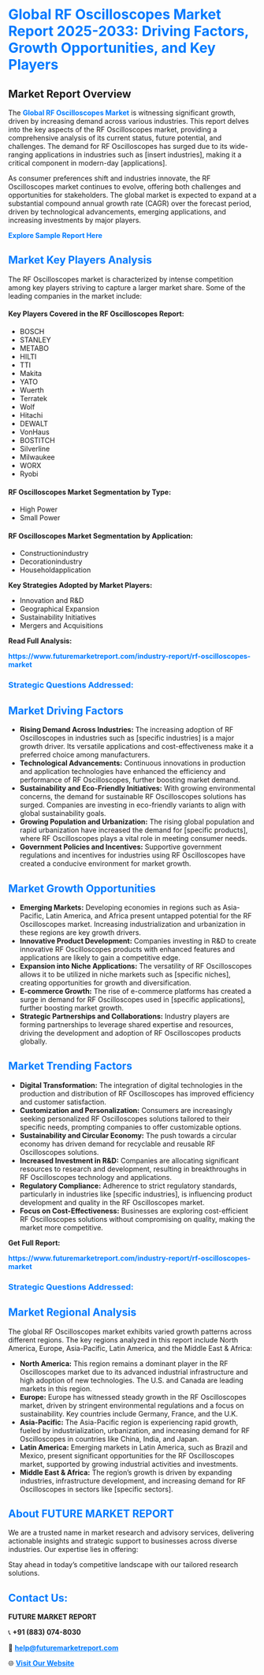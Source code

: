 <h1 style="color: #007BFF;">Global RF Oscilloscopes Market Report 2025-2033: Driving Factors, Growth Opportunities, and Key Players</h1>

<section id="overview">
<h2>Market Report Overview</h2>
<p>The <a href="https://www.futuremarketreport.com/industry-report/rf-oscilloscopes-market" style="color: #007BFF; text-decoration: none;"><strong>Global RF Oscilloscopes Market</strong></a> is witnessing significant growth, driven by increasing demand across various industries. This report delves into the key aspects of the RF Oscilloscopes market, providing a comprehensive analysis of its current status, future potential, and challenges. The demand for RF Oscilloscopes has surged due to its wide-ranging applications in industries such as [insert industries], making it a critical component in modern-day [applications].</p>
<p>As consumer preferences shift and industries innovate, the RF Oscilloscopes market continues to evolve, offering both challenges and opportunities for stakeholders. The global market is expected to expand at a substantial compound annual growth rate (CAGR) over the forecast period, driven by technological advancements, emerging applications, and increasing investments by major players.</p>
</section>

<section id="overview">
<p><a href="https://www.futuremarketreport.com/request-sample/reportId=35783" style="color: #007BFF; text-decoration: none;"><strong>Explore Sample Report Here</strong></a></p>
</section>

<section id="key-players">
<h2 style="color: #007BFF;">Market Key Players Analysis</h2>
<p>The RF Oscilloscopes market is characterized by intense competition among key players striving to capture a larger market share. Some of the leading companies in the market include:</p>
<h4>Key Players Covered in the RF Oscilloscopes Report:</h4>
<ul><li>BOSCH</li><li>STANLEY</li><li>METABO</li><li>HILTI</li><li>TTI</li><li>Makita</li><li>YATO</li><li>Wuerth</li><li>Terratek</li><li>Wolf</li><li>Hitachi</li><li>DEWALT</li><li>VonHaus</li><li>BOSTITCH</li><li>Silverline</li><li>Milwaukee</li><li>WORX</li><li>Ryobi</li></ul>
<h4>RF Oscilloscopes Market Segmentation by Type:</h4>
<ul><li>High Power</li><li>Small Power</li></ul>

<h4>RF Oscilloscopes Market Segmentation by Application:</h4>
<ul><li>Constructionindustry</li><li>Decorationindustry</li><li>Householdapplication</li></ul>
<p><strong>Key Strategies Adopted by Market Players:</strong></p>
<ul>
<li>Innovation and R&D</li>
<li>Geographical Expansion</li>
<li>Sustainability Initiatives</li>
<li>Mergers and Acquisitions</li>
</ul>
</section>

<section>
<p><strong>Read Full Analysis: </strong></p><a href="https://www.futuremarketreport.com/industry-report/rf-oscilloscopes-market" style="color: #007BFF; text-decoration: none;"><strong>https://www.futuremarketreport.com/industry-report/rf-oscilloscopes-market</strong></a>
<h3 style="color: #007BFF;">Strategic Questions Addressed:</h3>
</section>

<section id="driving-factors">
<h2 style="color: #007BFF;">Market Driving Factors</h2>
<ul>
<li><strong>Rising Demand Across Industries:</strong> The increasing adoption of RF Oscilloscopes in industries such as [specific industries] is a major growth driver. Its versatile applications and cost-effectiveness make it a preferred choice among manufacturers.</li>
<li><strong>Technological Advancements:</strong> Continuous innovations in production and application technologies have enhanced the efficiency and performance of RF Oscilloscopes, further boosting market demand.</li>
<li><strong>Sustainability and Eco-Friendly Initiatives:</strong> With growing environmental concerns, the demand for sustainable RF Oscilloscopes solutions has surged. Companies are investing in eco-friendly variants to align with global sustainability goals.</li>
<li><strong>Growing Population and Urbanization:</strong> The rising global population and rapid urbanization have increased the demand for [specific products], where RF Oscilloscopes plays a vital role in meeting consumer needs.</li>
<li><strong>Government Policies and Incentives:</strong> Supportive government regulations and incentives for industries using RF Oscilloscopes have created a conducive environment for market growth.</li>
</ul>
</section>

<section id="growth-opportunities">
<h2 style="color: #007BFF;">Market Growth Opportunities</h2>
<ul>
<li><strong>Emerging Markets:</strong> Developing economies in regions such as Asia-Pacific, Latin America, and Africa present untapped potential for the RF Oscilloscopes market. Increasing industrialization and urbanization in these regions are key growth drivers.</li>
<li><strong>Innovative Product Development:</strong> Companies investing in R&D to create innovative RF Oscilloscopes products with enhanced features and applications are likely to gain a competitive edge.</li>
<li><strong>Expansion into Niche Applications:</strong> The versatility of RF Oscilloscopes allows it to be utilized in niche markets such as [specific niches], creating opportunities for growth and diversification.</li>
<li><strong>E-commerce Growth:</strong> The rise of e-commerce platforms has created a surge in demand for RF Oscilloscopes used in [specific applications], further boosting market growth.</li>
<li><strong>Strategic Partnerships and Collaborations:</strong> Industry players are forming partnerships to leverage shared expertise and resources, driving the development and adoption of RF Oscilloscopes products globally.</li>
</ul>
</section>

<section id="trending-factors">
<h2 style="color: #007BFF;">Market Trending Factors</h2>
<ul>
<li><strong>Digital Transformation:</strong> The integration of digital technologies in the production and distribution of RF Oscilloscopes has improved efficiency and customer satisfaction.</li>
<li><strong>Customization and Personalization:</strong> Consumers are increasingly seeking personalized RF Oscilloscopes solutions tailored to their specific needs, prompting companies to offer customizable options.</li>
<li><strong>Sustainability and Circular Economy:</strong> The push towards a circular economy has driven demand for recyclable and reusable RF Oscilloscopes solutions.</li>
<li><strong>Increased Investment in R&D:</strong> Companies are allocating significant resources to research and development, resulting in breakthroughs in RF Oscilloscopes technology and applications.</li>
<li><strong>Regulatory Compliance:</strong> Adherence to strict regulatory standards, particularly in industries like [specific industries], is influencing product development and quality in the RF Oscilloscopes market.</li>
<li><strong>Focus on Cost-Effectiveness:</strong> Businesses are exploring cost-efficient RF Oscilloscopes solutions without compromising on quality, making the market more competitive.</li>
</ul>
</section>

<section>
<p><strong>Get Full Report: </strong></p><a href="https://www.futuremarketreport.com/industry-report/rf-oscilloscopes-market" style="color: #007BFF; text-decoration: none;"><strong>https://www.futuremarketreport.com/industry-report/rf-oscilloscopes-market</strong></a>
<h3 style="color: #007BFF;">Strategic Questions Addressed:</h3>
</section>


<section id="regional-analysis">
<h2 style="color: #007BFF;">Market Regional Analysis</h2>
<p>The global RF Oscilloscopes market exhibits varied growth patterns across different regions. The key regions analyzed in this report include North America, Europe, Asia-Pacific, Latin America, and the Middle East & Africa:</p>
<ul>
<li><strong>North America:</strong> This region remains a dominant player in the RF Oscilloscopes market due to its advanced industrial infrastructure and high adoption of new technologies. The U.S. and Canada are leading markets in this region.</li>
<li><strong>Europe:</strong> Europe has witnessed steady growth in the RF Oscilloscopes market, driven by stringent environmental regulations and a focus on sustainability. Key countries include Germany, France, and the U.K.</li>
<li><strong>Asia-Pacific:</strong> The Asia-Pacific region is experiencing rapid growth, fueled by industrialization, urbanization, and increasing demand for RF Oscilloscopes in countries like China, India, and Japan.</li>
<li><strong>Latin America:</strong> Emerging markets in Latin America, such as Brazil and Mexico, present significant opportunities for the RF Oscilloscopes market, supported by growing industrial activities and investments.</li>
<li><strong>Middle East & Africa:</strong> The region’s growth is driven by expanding industries, infrastructure development, and increasing demand for RF Oscilloscopes in sectors like [specific sectors].</li>
</ul>
</section>

<footer>
<h2 style="color: #007BFF;">About FUTURE MARKET REPORT</h2>
<p>We are a trusted name in market research and advisory services, delivering actionable insights and strategic support to businesses across diverse industries. Our expertise lies in offering:</p>

<p>Stay ahead in today’s competitive landscape with our tailored research solutions.</p>

<h2 style="color: #007BFF;">Contact Us:</h2>
<p><strong>FUTURE MARKET REPORT</strong></p>
<p>📞 <strong>+91 (883) 074-8030</strong></p>
<p>📧 <strong><a href="mailto:help@futuremarketreport.com" style="color: #007BFF;">help@futuremarketreport.com</a></strong></p>
<p>🌐 <strong><a href="https://www.futuremarketreport.com/" style="color: #007BFF;">Visit Our Website</a></strong></p>
</footer>